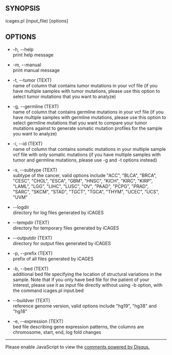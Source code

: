 ## SYNOPSIS

icages.pl (input_file) [options]

## OPTIONS

- -h, --help              
print help message   

- -m, --manual            
print manual message

- -t, --tumor (TEXT)      
name of column that contains tumor mutations in your vcf file (if you have multiple samples with tumor mutations, please use this option to select tumor mutations that you want to analyze)

- -g, --germline (TEXT)   
name of column that contains germline mutations in your vcf file (if you have multiple samples with germline mutations, please use this option to select germline mutations that you want to compare your tumor mutations against to generate somatic mutation profiles for the sample you want to analyze)

- -i, --id (TEXT)         
name of column that contains somatic mutations in your multiple sample vcf file with only somatic mutations (if you have multiple samples with tumor and germline mutations, please use -g and -t options instead)

- -s, --subtype (TEXT)    
subtype of the cancer, valid options include "ACC", "BLCA", "BRCA", "CESC", "CHOL", "ESCA", "GBM", "HNSC", "KICH", "KIRC", "KIRP", "LAML", "LGG", "LIHC", "LUSC", "OV", "PAAD", "PCPG", "PRAD", "SARC", "SKCM", "STAD", "TGCT", "TGCA", "THYM", "UCEC", "UCS", "UVM"

- --logdir                
directory for log files generated by iCAGES

- --tempdir (TEXT)        
directory for temporary files generated by iCAGES

- --outputdir (TEXT)      
directory for output files generated by iCAGES

- -p, --prefix (TEXT)     
prefix of all files generated by iCAGES

- -b, --bed (TEXT)        
additional bed file specifying the location of structural variations in the sample. Note that if you only have bed file for the patient of your interest, please use it as input file directly without using -b option, with the command icages.pl input.bed

- --buildver (TEXT)       
reference genome version, valid options include "hg19", "hg38" and "hg18"

- -e, --expression (TEXT)                
bed file describing gene expression patterns, the columns are chromosome, start, end, log fold changes

---

<div id="disqus_thread"></div>
<script type="text/javascript">
/* * * CONFIGURATION VARIABLES * * */
var disqus_shortname = 'icages';
var disqus_identifier = 'usage';
var disquss_title = 'iCAGES Usage';

/* * * DON'T EDIT BELOW THIS LINE * * */
(function() {
var dsq = document.createElement('script'); dsq.type = 'text/javascript'; dsq.async = true;
dsq.src = '//' + disqus_shortname + '.disqus.com/embed.js';
(document.getElementsByTagName('head')[0] || document.getElementsByTagName('body')[0]).appendChild(dsq);
})();
</script>
<noscript>Please enable JavaScript to view the <a href="https://disqus.com/?ref_noscript" rel="nofollow">comments powered by Disqus.</a></noscript>

